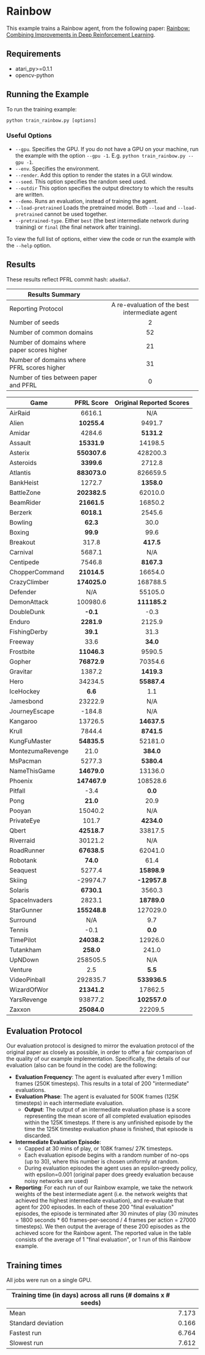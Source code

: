 # Rainbow
This example trains a Rainbow agent, from the following paper: [Rainbow: Combining Improvements in Deep Reinforcement Learning](https://arxiv.org/abs/1710.02298). 

## Requirements

- atari_py>=0.1.1
- opencv-python

## Running the Example

To run the training example:
```
python train_rainbow.py [options]
```

### Useful Options
- `--gpu`. Specifies the GPU. If you do not have a GPU on your machine, run the example with the option `--gpu -1`. E.g. `python train_rainbow.py --gpu -1`.
- `--env`. Specifies the environment. 
- `--render`. Add this option to render the states in a GUI window.
- `--seed`. This option specifies the random seed used.
- `--outdir` This option specifies the output directory to which the results are written.
- `--demo`. Runs an evaluation, instead of training the agent.
- `--load-pretrained` Loads the pretrained model. Both `--load` and `--load-pretrained` cannot be used together.
- `--pretrained-type`. Either `best` (the best intermediate network during training) or `final` (the final network after training).

To view the full list of options, either view the code or run the example with the `--help` option.


## Results
These results reflect PFRL commit hash:  `a0ad6a7`.

| Results Summary ||
| ------------- |:-------------:|
| Reporting Protocol | A re-evaluation of the best intermediate agent |
| Number of seeds | 2 |
| Number of common domains | 52 |
| Number of domains where paper scores higher | 21 |
| Number of domains where PFRL scores higher | 31 |
| Number of ties between paper and PFRL | 0 | 


| Game        | PFRL Score           | Original Reported Scores |
| ------------- |:-------------:|:-------------:|
| AirRaid | 6616.1| N/A|
| Alien | **10255.4**| 9491.7|
| Amidar | 4284.6| **5131.2**|
| Assault | **15331.9**| 14198.5|
| Asterix | **550307.6**| 428200.3|
| Asteroids | **3399.6**| 2712.8|
| Atlantis | **883073.0**| 826659.5|
| BankHeist | 1272.7| **1358.0**|
| BattleZone | **202382.5**| 62010.0|
| BeamRider | **21661.5**| 16850.2|
| Berzerk | **6018.1**| 2545.6|
| Bowling | **62.3**| 30.0|
| Boxing | **99.9**| 99.6|
| Breakout | 317.8| **417.5**|
| Carnival | 5687.1| N/A|
| Centipede | 7546.8| **8167.3**|
| ChopperCommand | **21014.5**| 16654.0|
| CrazyClimber | **174025.0**| 168788.5|
| Defender | N/A| 55105.0|
| DemonAttack | 100980.6| **111185.2**|
| DoubleDunk | **-0.1**| -0.3|
| Enduro | **2281.9**| 2125.9|
| FishingDerby | **39.1**| 31.3|
| Freeway | 33.6| **34.0**|
| Frostbite | **11046.3**| 9590.5|
| Gopher | **76872.9**| 70354.6|
| Gravitar | 1387.2| **1419.3**|
| Hero | 34234.5| **55887.4**|
| IceHockey | **6.6**| 1.1|
| Jamesbond | 23222.9| N/A|
| JourneyEscape | -184.8| N/A|
| Kangaroo | 13726.5| **14637.5**|
| Krull | 7844.4| **8741.5**|
| KungFuMaster | **54835.5**| 52181.0|
| MontezumaRevenge | 21.0| **384.0**|
| MsPacman | 5277.3| **5380.4**|
| NameThisGame | **14679.0**| 13136.0|
| Phoenix | **147467.9**| 108528.6|
| Pitfall | -3.4| **0.0**|
| Pong | **21.0**| 20.9|
| Pooyan | 15040.2| N/A|
| PrivateEye | 101.7| **4234.0**|
| Qbert | **42518.7**| 33817.5|
| Riverraid | 30121.2| N/A|
| RoadRunner | **67638.5**| 62041.0|
| Robotank | **74.0**| 61.4|
| Seaquest | 5277.4| **15898.9**|
| Skiing | -29974.7| **-12957.8**|
| Solaris | **6730.1**| 3560.3|
| SpaceInvaders | 2823.1| **18789.0**|
| StarGunner | **155248.8**| 127029.0|
| Surround | N/A| 9.7|
| Tennis | -0.1| **0.0**|
| TimePilot | **24038.2**| 12926.0|
| Tutankham | **258.0**| 241.0|
| UpNDown | 258505.5| N/A|
| Venture | 2.5| **5.5**|
| VideoPinball | 292835.7| **533936.5**|
| WizardOfWor | **21341.2**| 17862.5|
| YarsRevenge | 93877.2| **102557.0**|
| Zaxxon | **25084.0**| 22209.5|



## Evaluation Protocol
Our evaluation protocol is designed to mirror the evaluation protocol of the original paper as closely as possible, in order to offer a fair comparison of the quality of our example implementation. Specifically, the details of our evaluation (also can be found in the code) are the following:

- **Evaluation Frequency**: The agent is evaluated after every 1 million frames (250K timesteps). This results in a total of 200 "intermediate" evaluations.
- **Evaluation Phase**: The agent is evaluated for 500K frames (125K timesteps) in each intermediate evaluation. 
	- **Output**: The output of an intermediate evaluation phase is a score representing the mean score of all completed evaluation episodes within the 125K timesteps. If there is any unfinished episode by the time the 125K timestep evaluation phase is finished, that episode is discarded.
- **Intermediate Evaluation Episode**: 
	- Capped at 30 mins of play, or 108K frames/ 27K timesteps.
	- Each evaluation episode begins with a random number of no-ops (up to 30), where this number is chosen uniformly at random.
	- During evaluation episodes the agent uses an epsilon-greedy policy, with epsilon=0.001 (original paper does greedy evaluation because noisy networks are used)
- **Reporting**: For each run of our Rainbow example, we take the network weights of the best intermediate agent (i.e. the network weights that achieved the highest intermediate evaluation), and re-evaluate that agent for 200 episodes. In each of these 200 "final evaluation" episodes, the episode is terminated after 30 minutes of play (30 minutes = 1800 seconds * 60 frames-per-second / 4 frames per action = 27000 timesteps). We then output the average of these 200 episodes as the achieved score for the Rainbow agent. The reported value in the table consists of the average of 1 "final evaluation", or 1 run of this Rainbow example.


## Training times
All jobs were run on a single GPU.

| Training time (in days) across all runs (# domains x # seeds) | |
| ------------- |:-------------:|
| Mean        |  7.173 |
| Standard deviation | 0.166|
| Fastest run | 6.764|
| Slowest run | 7.612|



